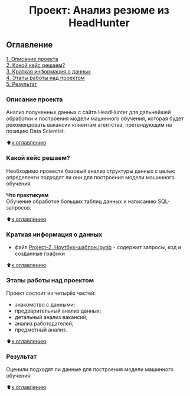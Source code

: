 # <center> Проект: Анализ резюме из HeadHunter

## Оглавление  
[1. Описание проекта](#Описание-проекта)  
[2. Какой кейс решаем?](#Какой-кейс-решаем)  
[3. Краткая информация о данных](#Краткая-информация-о-данных)  
[4. Этапы работы над проектом](#Этапы-работы-над-проектом)  
[5. Результат](#Результат)    


### Описание проекта    
Анализ полученных данных с сайта HeadHunter для дальнейшей обработки и построения модели машинного обучения, которая будет рекомендовать вакансии клиентам агентства, претендующим на позицию Data Scientist.

:arrow_up:[к оглавлению](#Оглавление)


### Какой кейс решаем?    
Необходимо провести базовый анализ структуры данных с целью определенги  подходят ли они для построения модели машинного обучения. 

**Что практикуем**     
Обучение обработке больших таблиц данных и написанию SQL-запросов. 

:arrow_up:[к оглавлению](#Оглавление)


### Краткая информация о данных

- файл [Project-2. Ноутбук-шаблон.ipynb](https://github.com/OlesyaNori/sf_datasciense/blob/main/project%202/Project_2_Ноутбук_шаблон.ipynb) - содержит запросы, код и созданные графики

:arrow_up:[к оглавлению](#Оглавление)


### Этапы работы над проектом  
Проект состоит из четырёх частей:
- знакомство с данными;
- предварительный анализ данных;
- детальный анализ вакансий;
- анализ работодателей;
- предметный анализ.

:arrow_up:[к оглавлению](#Оглавление)


### Результат  
Оценили подходят ли данные для построения модели машинного обучения.

:arrow_up:[к оглавлению](#Оглавление)




